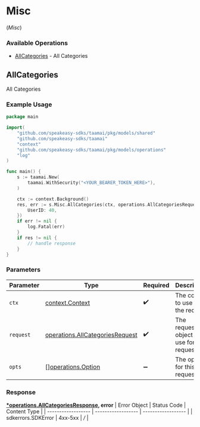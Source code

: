 # Misc
(*Misc*)

### Available Operations

* [AllCategories](#allcategories) - All Categories

## AllCategories

All Categories

### Example Usage

```go
package main

import(
	"github.com/speakeasy-sdks/taamai/pkg/models/shared"
	"github.com/speakeasy-sdks/taamai"
	"context"
	"github.com/speakeasy-sdks/taamai/pkg/models/operations"
	"log"
)

func main() {
    s := taamai.New(
        taamai.WithSecurity("<YOUR_BEARER_TOKEN_HERE>"),
    )

    ctx := context.Background()
    res, err := s.Misc.AllCategories(ctx, operations.AllCategoriesRequest{
        UserID: 40,
    })
    if err != nil {
        log.Fatal(err)
    }
    if res != nil {
        // handle response
    }
}
```

### Parameters

| Parameter                                                                              | Type                                                                                   | Required                                                                               | Description                                                                            |
| -------------------------------------------------------------------------------------- | -------------------------------------------------------------------------------------- | -------------------------------------------------------------------------------------- | -------------------------------------------------------------------------------------- |
| `ctx`                                                                                  | [context.Context](https://pkg.go.dev/context#Context)                                  | :heavy_check_mark:                                                                     | The context to use for the request.                                                    |
| `request`                                                                              | [operations.AllCategoriesRequest](../../pkg/models/operations/allcategoriesrequest.md) | :heavy_check_mark:                                                                     | The request object to use for the request.                                             |
| `opts`                                                                                 | [][operations.Option](../../pkg/models/operations/option.md)                           | :heavy_minus_sign:                                                                     | The options for this request.                                                          |


### Response

**[*operations.AllCategoriesResponse](../../pkg/models/operations/allcategoriesresponse.md), error**
| Error Object       | Status Code        | Content Type       |
| ------------------ | ------------------ | ------------------ |
| sdkerrors.SDKError | 4xx-5xx            | */*                |
